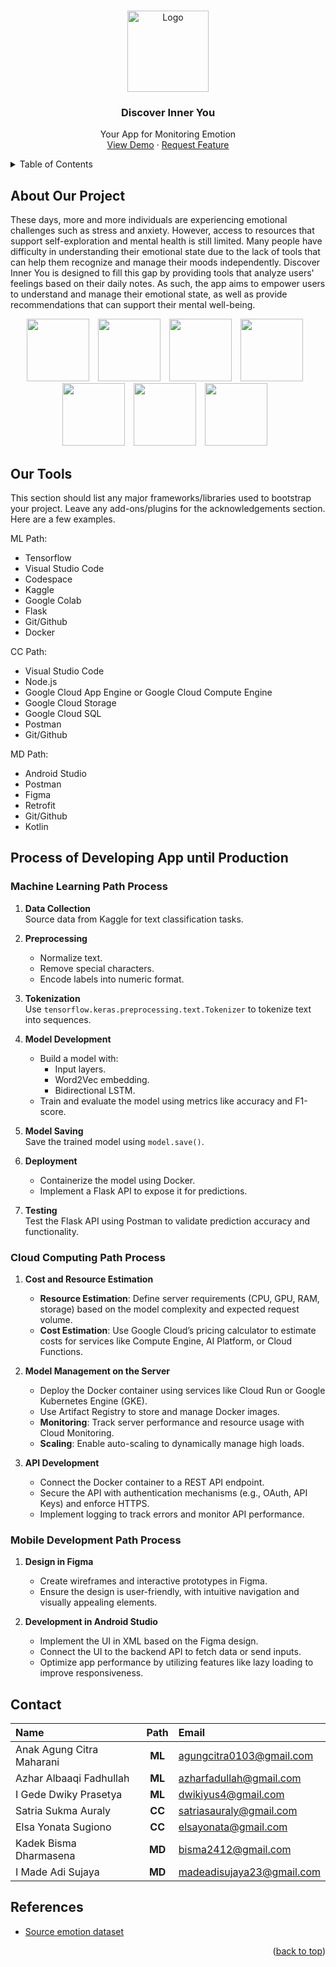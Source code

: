 <a id="readme-top"></a>

<!-- PROJECT LOGO -->
<br />
<div align="center">
  <a href="https://github.com/othneildrew/Best-README-Template">
    <img src="images/logo.png" alt="Logo" width="130" height="130">
  </a>

  <h3 align="center">Discover Inner You</h3>

  <p align="center">
    Your App for Monitoring Emotion
    <br />
    <a href="mailto:madeadisujaya23@gmail.com">View Demo</a>
    ·
    <a href="mailto:madeadisujaya23@gmail.com">Request Feature</a>
  </p>
</div>

<!-- TABLE OF CONTENTS -->
<details>
  <summary>Table of Contents</summary>
  <ol>
    <li>
      <a href="#about-our-project">About Our Project</a>
    </li>
    <li>
      <a href="#our-tools">Our Tools</a>
    </li>
    <li>
      <a href="#process-of-developing-app-until-production">Process of Developing App until Production</a>
      <ul>
        <li><a href="#machine-learning-path-process">Machine Learning Path Process</a></li>
        <li><a href="#cloud-computing-path-process">Cloud Computing Path Process</a></li>
        <li><a href="#mobile-development-path-process">Mobile Development Path Process</a></li>
      </ul>
    </li>
    <li><a href="#contact">Contact</a></li>
    <li><a href="#references">References</a></li>
  </ol>
</details>

<!-- ABOUT THE PROJECT -->

## **About Our Project**

These days, more and more individuals are experiencing emotional challenges such as stress and anxiety. However, access to resources that support self-exploration and mental health is still limited. Many people have difficulty in understanding their emotional state due to the lack of tools that can help them recognize and manage their moods independently. Discover Inner You is designed to fill this gap by providing tools that analyze users' feelings based on their daily notes. As such, the app aims to empower users to understand and manage their emotional state, as well as provide recommendations that can support their mental well-being.

<p align="center">
    <img src="images/mockup/Halaman Pembuka.png"
        style="margin-right: 10px;"
        width="100" />
    <img src="images/mockup/Halaman Penjelasan Singkat-2.png"
        style="margin-right: 10px;"
        width="100" />
    <img src="images/mockup/Halaman Hasil Sign Up.png"
        style="margin-right: 10px;"
        width="100" />
    <img src="images/mockup/Halaman Add Diary data Isi-1.png"
        style="margin-right: 10px;"
        width="100" />
    <img src="images/mockup/Halaman Details Diary.png"
        style="margin-right: 10px;"
        width="100" />
    <img src="images/mockup/Halaman Beranda Diary Historyu.png"
        style="margin-right: 10px;"
        width="100" />
    <img src="images/mockup/Halaman Statistic.png"
        style="margin-right: 10px;"
        width="100" />
</p>

## **Our Tools**

This section should list any major frameworks/libraries used to bootstrap your project. Leave any add-ons/plugins for the acknowledgements section. Here are a few examples.

ML Path:

- Tensorflow
- Visual Studio Code
- Codespace
- Kaggle
- Google Colab
- Flask
- Git/Github
- Docker

CC Path:

- Visual Studio Code
- Node.js
- Google Cloud App Engine or Google Cloud Compute Engine
- Google Cloud Storage
- Google Cloud SQL
- Postman
- Git/Github

MD Path:

- Android Studio
- Postman
- Figma
- Retrofit
- Git/Github
- Kotlin

<!-- GETTING STARTED -->

## **Process of Developing App until Production**

### **Machine Learning Path Process**

1. **Data Collection**  
   Source data from Kaggle for text classification tasks.

2. **Preprocessing**

   - Normalize text.
   - Remove special characters.
   - Encode labels into numeric format.

3. **Tokenization**  
   Use `tensorflow.keras.preprocessing.text.Tokenizer` to tokenize text into sequences.

4. **Model Development**

   - Build a model with:
     - Input layers.
     - Word2Vec embedding.
     - Bidirectional LSTM.
   - Train and evaluate the model using metrics like accuracy and F1-score.

5. **Model Saving**  
   Save the trained model using `model.save()`.

6. **Deployment**

   - Containerize the model using Docker.
   - Implement a Flask API to expose it for predictions.

7. **Testing**  
   Test the Flask API using Postman to validate prediction accuracy and functionality.

### **Cloud Computing Path Process**

1. **Cost and Resource Estimation**

   - **Resource Estimation**: Define server requirements (CPU, GPU, RAM, storage) based on the model complexity and expected request volume.
   - **Cost Estimation**: Use Google Cloud’s pricing calculator to estimate costs for services like Compute Engine, AI Platform, or Cloud Functions.

2. **Model Management on the Server**

   - Deploy the Docker container using services like Cloud Run or Google Kubernetes Engine (GKE).
   - Use Artifact Registry to store and manage Docker images.
   - **Monitoring**: Track server performance and resource usage with Cloud Monitoring.
   - **Scaling**: Enable auto-scaling to dynamically manage high loads.

3. **API Development**
   - Connect the Docker container to a REST API endpoint.
   - Secure the API with authentication mechanisms (e.g., OAuth, API Keys) and enforce HTTPS.
   - Implement logging to track errors and monitor API performance.

### Mobile Development Path Process

1. **Design in Figma**

   - Create wireframes and interactive prototypes in Figma.
   - Ensure the design is user-friendly, with intuitive navigation and visually appealing elements.

2. **Development in Android Studio**
   - Implement the UI in XML based on the Figma design.
   - Connect the UI to the backend API to fetch data or send inputs.
   - Optimize app performance by utilizing features like lazy loading to improve responsiveness.

<!-- CONTACT -->

## Contact

| Name                      |  Path  | Email                     |
| :------------------------ | :----: | :------------------------ |
| Anak Agung Citra Maharani | **ML** | agungcitra0103@gmail.com  |
| Azhar Albaaqi Fadhullah   | **ML** | azharfadullah@gmail.com   |
| I Gede Dwiky Prasetya     | **ML** | dwikiyus4@gmail.com       |
| Satria Sukma Auraly       | **CC** | satriasauraly@gmail.com   |
| Elsa Yonata Sugiono       | **CC** | elsayonata@gmail.com      |
| Kadek Bisma Dharmasena    | **MD** | bisma2412@gmail.com       |
| I Made Adi Sujaya         | **MD** | madeadisujaya23@gmail.com |

<!-- ACKNOWLEDGMENTS -->

## References

- [Source emotion dataset](https://www.kaggle.com/datasets/nelgiriyewithana/emotions)

<p align="right">(<a href="#readme-top">back to top</a>)</p>
